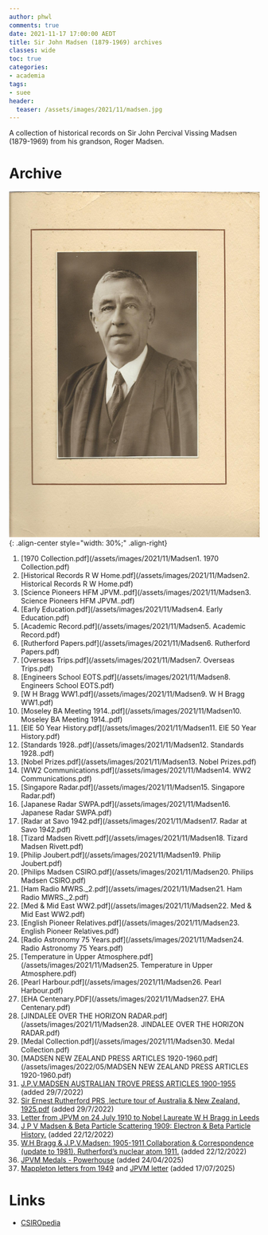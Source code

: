 ```yaml
---
author: phwl
comments: true
date: 2021-11-17 17:00:00 AEDT
title: Sir John Madsen (1879-1969) archives
classes: wide
toc: true
categories:
- academia
tags:
- suee
header:
  teaser: /assets/images/2021/11/madsen.jpg
---
```


A collection of historical records on Sir John Percival Vissing Madsen (1879-1969) from his grandson, Roger Madsen.

<!-- more -->

# Archive
![madsenportrait](/assets/images/2021/11/JPVMEHAportrait.jpg "Portrait"){: .align-center style="width: 30%;" .align-right}
 1. [1970 Collection.pdf](/assets/images/2021/11/Madsen1. 1970 Collection.pdf)
 1. [Historical Records R W Home.pdf](/assets/images/2021/11/Madsen2. Historical Records R W Home.pdf)
 1. [Science Pioneers HFM JPVM..pdf](/assets/images/2021/11/Madsen3. Science Pioneers HFM JPVM..pdf)
 1. [Early Education.pdf](/assets/images/2021/11/Madsen4. Early Education.pdf)
 1. [Academic Record.pdf](/assets/images/2021/11/Madsen5. Academic Record.pdf)
 1. [Rutherford Papers.pdf](/assets/images/2021/11/Madsen6. Rutherford Papers.pdf)
 1. [Overseas Trips.pdf](/assets/images/2021/11/Madsen7. Overseas Trips.pdf)
 1. [Engineers School EOTS.pdf](/assets/images/2021/11/Madsen8. Engineers School EOTS.pdf)
 1. [W H Bragg WW1.pdf](/assets/images/2021/11/Madsen9. W H Bragg WW1.pdf)
 1. [Moseley BA Meeting 1914..pdf](/assets/images/2021/11/Madsen10. Moseley BA Meeting 1914..pdf)
 1. [EIE 50 Year History.pdf](/assets/images/2021/11/Madsen11. EIE 50 Year History.pdf)
 1. [Standards 1928..pdf](/assets/images/2021/11/Madsen12. Standards 1928..pdf)
 1. [Nobel Prizes.pdf](/assets/images/2021/11/Madsen13. Nobel Prizes.pdf)
 1. [WW2 Communications.pdf](/assets/images/2021/11/Madsen14. WW2 Communications.pdf)
 1. [Singapore Radar.pdf](/assets/images/2021/11/Madsen15. Singapore Radar.pdf)
 1. [Japanese Radar SWPA.pdf](/assets/images/2021/11/Madsen16. Japanese Radar SWPA.pdf)
 1. [Radar at Savo 1942.pdf](/assets/images/2021/11/Madsen17. Radar at Savo 1942.pdf)
 1. [Tizard Madsen Rivett.pdf](/assets/images/2021/11/Madsen18. Tizard Madsen Rivett.pdf)
 1. [Philip Joubert.pdf](/assets/images/2021/11/Madsen19. Philip Joubert.pdf)
 1. [Philips Madsen CSIRO.pdf](/assets/images/2021/11/Madsen20. Philips Madsen CSIRO.pdf)
 1. [Ham Radio MWRS._2.pdf](/assets/images/2021/11/Madsen21. Ham Radio MWRS._2.pdf)
 1. [Med & Mid East WW2.pdf](/assets/images/2021/11/Madsen22. Med & Mid East WW2.pdf)
 1. [English Pioneer Relatives.pdf](/assets/images/2021/11/Madsen23. English Pioneer Relatives.pdf)
 1. [Radio Astronomy 75 Years.pdf](/assets/images/2021/11/Madsen24. Radio Astronomy 75 Years.pdf)
 1. [Temperature in Upper Atmosphere.pdf](/assets/images/2021/11/Madsen25. Temperature in Upper Atmosphere.pdf)
 1. [Pearl Harbour.pdf](/assets/images/2021/11/Madsen26. Pearl Harbour.pdf)
 1. [EHA Centenary.PDF](/assets/images/2021/11/Madsen27. EHA Centenary.pdf)
 1. [JINDALEE OVER THE HORIZON RADAR.pdf](/assets/images/2021/11/Madsen28. JINDALEE OVER THE HORIZON RADAR.pdf)
 1. [Medal Collection.pdf](/assets/images/2021/11/Madsen30. Medal Collection.pdf)
 1. [MADSEN NEW ZEALAND PRESS ARTICLES 1920-1960.pdf](/assets/images/2022/05/MADSEN NEW ZEALAND PRESS ARTICLES 1920-1960.pdf)
 1. [J.P.V.MADSEN AUSTRALIAN TROVE PRESS ARTICLES 1900-1955](/assets/images/2022/07/JPVMaustralianPressArticles.pdf) (added 29/7/2022)
 1. [Sir Ernest Rutherford PRS ,lecture tour of Australia & New Zealand, 1925.pdf](/assets/images/2022/07/JPVMrutherford1925LectureTour.pdf) (added 29/7/2022)
 1. [Letter from JPVM on 24 July 1910 to Nobel Laureate W H Bragg in Leeds](/assets/images/2022/08/JPVMletterToBragg24July1910.pdf)
 1. [J P V Madsen & Beta Particle Scattering 1909: Electron & Beta Particle History.](/assets/images/2022/12/Madsen41.BetaSingleCollision1909.pdf) (added 22/12/2022)
 1. [W.H Bragg & J.P.V.Madsen: 1905-1911 Collaboration & Correspondence (update to 1981). Rutherford’s nuclear atom 1911.](/assets/images/2022/12/Madsen42.Bragg,Madsen,Rutherford1911AtomTheory(HistoricalRecord).pdf) (added 22/12/2022)
 1. [JPVM Medals - Powerhouse](/assets/images/2025/04/JPVM_Medals-Powerhouse.pdf) (added 24/04/2025)
 1. [Mappleton letters from 1949](/assets/images/2025/07/RWMappletonLetter1949.pdf) and [JPVM letter](/assets/images/2025/07/RWMappletonLetter1949JPVM.jpg) (added 17/07/2025)

# Links
  * [CSIROpedia](https://csiropedia.csiro.au/john-madsen/)
